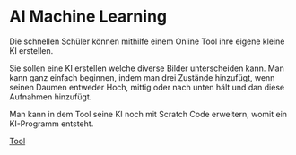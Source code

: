 # AI Machine Learning

Die schnellen Schüler können mithilfe einem Online Tool ihre eigene kleine KI erstellen.

Sie sollen eine KI erstellen welche diverse Bilder unterscheiden kann. Man kann ganz einfach beginnen, indem man drei Zustände hinzufügt, wenn seinen Daumen entweder Hoch, mittig oder nach unten hält und dan diese Aufnahmen hinzufügt.

Man kann in dem Tool seine KI noch mit Scratch Code erweitern, womit ein KI-Programm entsteht. 

[Tool](https://machinelearningforkids.co.uk/)